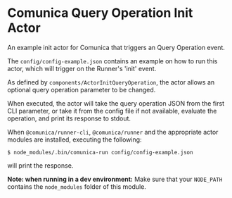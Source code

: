 # Comunica Query Operation Init Actor

An example init actor for Comunica that triggers an Query Operation event.

The `config/config-example.json` contains an example on how to run this actor,
which will trigger on the Runner's 'init' event.

As defined by `components/ActorInitQueryOperation`,
the actor allows an optional query operation parameter to be changed.

When executed, the actor will take the query operation JSON from the first CLI parameter,
or take it from the config file if not available,
evaluate the operation, and print its response to stdout.

When `@comunica/runner-cli`, `@comunica/runner` and the appropriate actor modules are installed,
executing the following:

```
$ node_modules/.bin/comunica-run config/config-example.json
```

will print the response.

**Note: when running in a dev environment:**
Make sure that your `NODE_PATH` contains the `node_modules` folder of this module.
